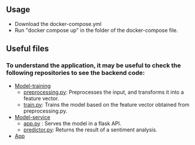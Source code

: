 ## Usage
- Download the docker-compose.yml
- Run "docker compose up" in the folder of the docker-compose file.
## Useful files
### To understand the application, it may be useful to check the following repositories to see the backend code:
- [Model-training](https://github.com/remla23-team14/model-training)
  - [preprocessing.py](https://github.com/remla23-team14/model-training/blob/main/src/data_preprocessing.py): Preprocesses the input, and transforms it into a feature vector. 
  - [train.py](https://github.com/remla23-team14/model-training/blob/main/src/train.py): Trains the model based on the feature vector obtained from preprocessing.py.
- [Model-service](https://github.com/remla23-team14/model-service)
  - [app.py](https://github.com/remla23-team14/model-service/blob/main/app.py) : Serves the model in a flask API.
  - [predictor.py](https://github.com/remla23-team14/model-service/blob/main/ml/api/predictor.py): Returns the result of a sentiment analysis.
- [App](https://github.com/remla23-team14/app)
